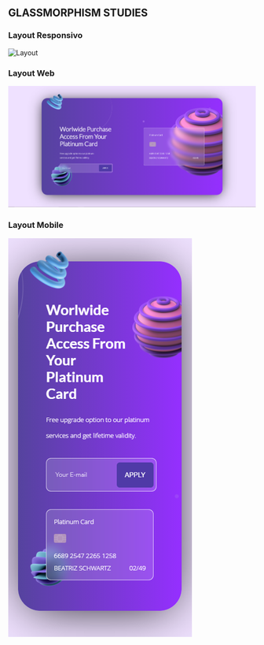 ## GLASSMORPHISM STUDIES

### Layout Responsivo

![Layout](https://github.com/beatrizsabbatini/glassmorphism-study/blob/main/assets/presentation.gif "Layout implementado no mobile")


### Layout Web

![Layout](https://github.com/beatrizsabbatini/glassmorphism-study/blob/main/assets/glassmorphism.PNG "Layout implementado na web")

### Layout Mobile

![Layout](https://github.com/beatrizsabbatini/glassmorphism-study/blob/main/assets/glassmorphism-mobile.PNG "Layout implementado no mobile")

